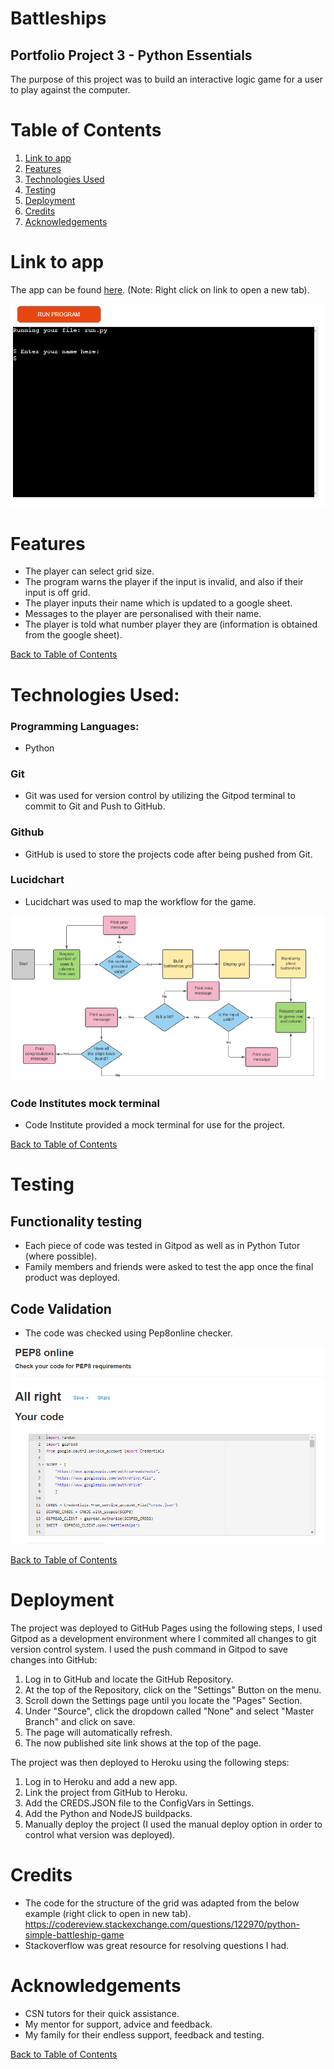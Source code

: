 # Battleships

## Portfolio Project 3 - Python Essentials

The purpose of this project was to build an interactive logic game for a user to play against the computer.

# Table of Contents
1. [Link to app](https://github.com/Michelle3334/battleships#link-to-app)
2. [Features](https://github.com/Michelle3334/battleships#features)
3. [Technologies Used](https://github.com/Michelle3334/battleships#technologies-used)
4. [Testing](https://github.com/Michelle3334/battleships#testing)
5. [Deployment](https://github.com/Michelle3334/battleships#deployment)
6. [Credits](https://github.com/Michelle3334/battleships#credits)
7. [Acknowledgements](https://github.com/Michelle3334/battleships#acknowledgements)

# Link to app
The app can be found <a href="https://battleships-py.herokuapp.com/" target="_blank" rel="noopener">here</a>. (Note: Right click on link to open a new tab).

<img src="images/program.PNG">

# Features
* The player can select grid size.
* The program warns the player if the input is invalid, and also if their input is off grid.
* The player inputs their name which is updated to a google sheet.
* Messages to the player are personalised with their name.
* The player is told what number player they are (information is obtained from the google sheet).

[Back to Table of Contents](https://github.com/Michelle3334/battleships#table-of-contents)

# Technologies Used:
### Programming Languages:
* Python
### Git
* Git was used for version control by utilizing the Gitpod terminal to commit to Git and Push to GitHub.
### Github
* GitHub is used to store the projects code after being pushed from Git.
### Lucidchart
* Lucidchart was used to map the workflow for the game.
<img src="images/workflow.PNG">

### Code Institutes mock terminal
* Code Institute provided a mock terminal for use for the project.

[Back to Table of Contents](https://github.com/Michelle3334/battleships#table-of-contents)

# Testing
## Functionality testing
* Each piece of code was tested in Gitpod as well as in Python Tutor (where possible).
* Family members and friends were asked to test the app once the final product was deployed.
## Code Validation
* The code was checked using Pep8online checker.
<img src="images/code-check.PNG">

[Back to Table of Contents](https://github.com/Michelle3334/battleships#table-of-contents)

# Deployment
The project was deployed to GitHub Pages using the following steps, I used Gitpod as a development environment where I commited all changes to git version control system. I used the push command in Gitpod to save changes into GitHub:

1. Log in to GitHub and locate the GitHub Repository.
2. At the top of the Repository, click on the "Settings" Button on the menu.
3. Scroll down the Settings page until you locate the "Pages" Section.
4. Under "Source", click the dropdown called "None" and select "Master Branch" and click on save.
5. The page will automatically refresh.
6. The now published site link shows at the top of the page.

The project was then deployed to Heroku using the following steps:

1. Log in to Heroku and add a new app.
2. Link the project from GitHub to Heroku.
3. Add the CREDS.JSON file to the ConfigVars in Settings.
4. Add the Python and NodeJS buildpacks.
5. Manually deploy the project (I used the manual deploy option in order to control what version was deployed).

# Credits
* The code for the structure of the grid was adapted from the below example (right click to open in new tab).
https://codereview.stackexchange.com/questions/122970/python-simple-battleship-game
* Stackoverflow was great resource for resolving questions I had. 

# Acknowledgements
* CSN tutors for their quick assistance.
* My mentor for support, advice and feedback.
* My family for their endless support, feedback and testing.

[Back to Table of Contents](https://github.com/Michelle3334/battleships#table-of-contents)